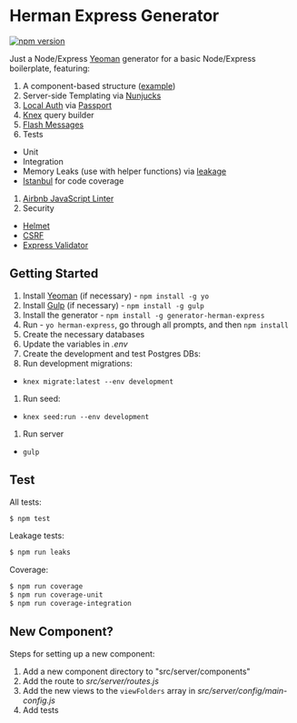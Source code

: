 # Herman Express Generator

[![npm version](https://badge.fury.io/js/generator-herman-express.svg)](https://badge.fury.io/js/generator-herman-express)

Just a Node/Express [Yeoman](http://yeoman.io) generator for a basic Node/Express boilerplate, featuring:

1. A component-based structure ([example](./src/server/components/users))
1. Server-side Templating via [Nunjucks](https://mozilla.github.io/nunjucks/)
1. [Local Auth](src/server/auth/strategies/local.js) via [Passport](http://passportjs.org/)
1. [Knex](http://knexjs.org/) query builder
1. [Flash Messages](https://github.com/jaredhanson/connect-flash)
1. Tests
  - Unit
  - Integration
  - Memory Leaks (use with helper functions) via [leakage](https://github.com/andywer/leakage)
  - [Istanbul](https://github.com/gotwarlost/istanbul) for code coverage
1. [Airbnb JavaScript Linter](https://github.com/airbnb/javascript)
1. Security
  - [Helmet](https://github.com/helmetjs/helmet)
  - [CSRF](https://github.com/expressjs/csurf)
  - [Express Validator](https://github.com/ctavan/express-validator)

## Getting Started

1. Install [Yeoman](http://yeoman.io) (if necessary) - `npm install -g yo`
1. Install [Gulp](http://gulpjs.com/) (if necessary) - `npm install -g gulp`
1. Install the generator - `npm install -g generator-herman-express`
1. Run - `yo herman-express`, go through all prompts, and then `npm install`
1. Create the necessary databases
1. Update the variables in *.env*
1. Create the development and test Postgres DBs:
1. Run development migrations:
  - `knex migrate:latest --env development`
1. Run seed:
  - `knex seed:run --env development`
1. Run server
  - `gulp`

## Test

All tests:

```sh
$ npm test
```

Leakage tests:

```sh
$ npm run leaks
```

Coverage:

```sh
$ npm run coverage
$ npm run coverage-unit
$ npm run coverage-integration
```

## New Component?

Steps for setting up a new component:

1. Add a new component directory to "src/server/components"
1. Add the route to *src/server/routes.js*
1. Add the new views to the `viewFolders` array in *src/server/config/main-config.js*
1. Add tests
